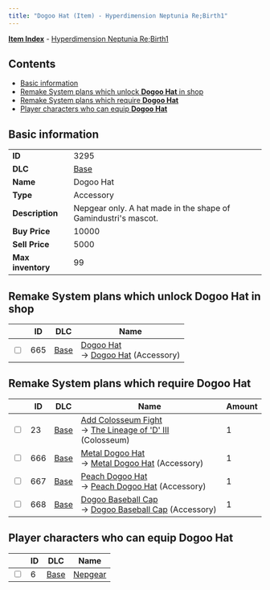 ```yaml
---
title: "Dogoo Hat (Item) - Hyperdimension Neptunia Re;Birth1"
---
```


[**Item Index**](/neptunia/rb1/item/index.html) - [Hyperdimension Neptunia Re;Birth1](/neptunia/rb1)

## Contents

- [Basic information](#basic-information)
- [Remake System plans which unlock **Dogoo Hat** in shop](#remake-system-plans-which-unlock-dogoo-hat-in-shop)
- [Remake System plans which require **Dogoo Hat**](#remake-system-plans-which-require-dogoo-hat)
- [Player characters who can equip **Dogoo Hat**](#player-characters-who-can-equip-dogoo-hat)

## Basic information

|   |   |
| -- | -- |
| **ID** | 3295 |
| **DLC** | [Base](/neptunia/rb1/dlc/1-base.html) |
| **Name** | Dogoo Hat |
| **Type** | Accessory |
| **Description** | Nepgear only. A hat made in the shape of Gamindustri's mascot. |
| **Buy Price** | 10000 |
| **Sell Price** | 5000 |
| **Max inventory** | 99 |

## Remake System plans which unlock **Dogoo Hat** in shop

|    | ID | DLC | Name |
| -- | -- | --- | ---- |
| <input type="checkbox" id="rb1-remake-1-665" class="trackbox" /> | 665 | [Base](/neptunia/rb1/dlc/1-base.html) | [Dogoo Hat](/neptunia/rb1/remake/1-665-dogoo-hat.html)<br />→ [Dogoo Hat](/neptunia/rb1/item/1-3295-dogoo-hat.html) (Accessory) |

## Remake System plans which require **Dogoo Hat**

|    | ID | DLC | Name | Amount |
| -- | -- | --- | ---- | ------ |
| <input type="checkbox" id="rb1-remake-1-23" class="trackbox" /> | 23 | [Base](/neptunia/rb1/dlc/1-base.html) | [Add Colosseum Fight](/neptunia/rb1/remake/1-23-add-colosseum-fight.html)<br />→ [The Lineage of 'D' III](/neptunia/rb1/colosseum/1-2029-the-lineage-of-d-iii.html) (Colosseum) | 1 |
| <input type="checkbox" id="rb1-remake-1-666" class="trackbox" /> | 666 | [Base](/neptunia/rb1/dlc/1-base.html) | [Metal Dogoo Hat](/neptunia/rb1/remake/1-666-metal-dogoo-hat.html)<br />→ [Metal Dogoo Hat](/neptunia/rb1/item/1-3296-metal-dogoo-hat.html) (Accessory) | 1 |
| <input type="checkbox" id="rb1-remake-1-667" class="trackbox" /> | 667 | [Base](/neptunia/rb1/dlc/1-base.html) | [Peach Dogoo Hat](/neptunia/rb1/remake/1-667-peach-dogoo-hat.html)<br />→ [Peach Dogoo Hat](/neptunia/rb1/item/1-3297-peach-dogoo-hat.html) (Accessory) | 1 |
| <input type="checkbox" id="rb1-remake-1-668" class="trackbox" /> | 668 | [Base](/neptunia/rb1/dlc/1-base.html) | [Dogoo Baseball Cap](/neptunia/rb1/remake/1-668-dogoo-baseball-cap.html)<br />→ [Dogoo Baseball Cap](/neptunia/rb1/item/1-3298-dogoo-baseball-cap.html) (Accessory) | 1 |

## Player characters who can equip **Dogoo Hat**

|    | ID | DLC | Name |
| -- | -- | --- | ---- |
| <input type="checkbox" id="rb1-player-1-6" class="trackbox" /> | 6 | [Base](/neptunia/rb1/dlc/1-base.html) | [Nepgear](/neptunia/rb1/player/1-6-nepgear.html) |
